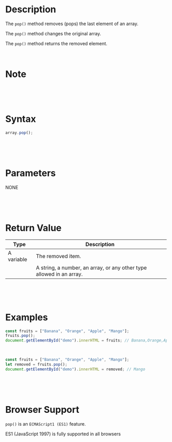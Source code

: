 # Description

The `pop()` method removes (pops) the last element of an array.

The `pop()` method changes the original array.

The `pop()` method returns the removed element.

&nbsp;

# Note

&nbsp;

&nbsp;

# Syntax

```js
array.pop();
```

&nbsp;

&nbsp;

# Parameters

NONE

&nbsp;

&nbsp;

# Return Value

| Type       | Description                                                          |
| ---------- | -------------------------------------------------------------------- |
| A variable | The removed item.                                                    |
|            | A string, a number, an array, or any other type allowed in an array. |

&nbsp;

&nbsp;

# Examples

```js
const fruits = ["Banana", "Orange", "Apple", "Mango"];
fruits.pop();
document.getElementById("demo").innerHTML = fruits; // Banana,Orange,Apple
```

&nbsp;

```js
const fruits = ["Banana", "Orange", "Apple", "Mango"];
let removed = fruits.pop();
document.getElementById("demo").innerHTML = removed; // Mango
```

&nbsp;

&nbsp;

# Browser Support

`pop()` is an `ECMAScript1 (ES1)` feature.

ES1 (JavaScript 1997) is fully supported in all browsers

&nbsp;

&nbsp;
